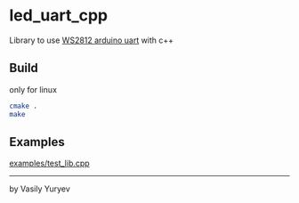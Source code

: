 # led_uart_cpp
Library to use [WS2812 arduino uart](https://github.com/vas59/led_uart_ws2812_arduino) with c++


## Build
only for linux
```bash
cmake .
make
```

## Examples
[examples/test_lib.cpp](https://github.com/vas59/led_uart_cpp/tree/master/example)

***
by Vasily Yuryev
